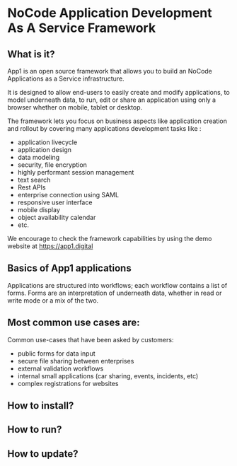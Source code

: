 # NoCode Application Development As A Service Framework

## What is it?

App1 is an open source framework that allows you to build an NoCode Applications as a Service infrastructure.

It is designed to allow end-users to easily create and modify applications, to model underneath data, to run, edit or share an application using only a browser whether on mobile, tablet or desktop.

The framework lets you focus on business aspects like application creation and rollout by covering many applications development tasks like :
* application livecycle
* application design
* data modeling
* security, file encryption
* highly performant session management
* text search
* Rest APIs
* enterprise connection using SAML
* responsive user interface
* mobile display
* object availability calendar
* etc.

We encourage to check the framework capabilities by using the demo website at https://app1.digital

## Basics of App1 applications

Applications are structured into workflows; each workflow contains a list of forms.
Forms are an interpretation of underneath data, whether in read or write mode or a mix of the two.

## Most common use cases are:

Common use-cases that have been asked by customers:
* public forms for data input
* secure file sharing between enterprises
* external validation workflows
* internal small applications (car sharing, events, incidents, etc)
* complex registrations for websites

## How to install?

## How to run?

## How to update?

